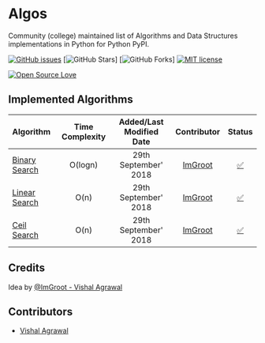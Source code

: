 # Algos

Community (college) maintained list of Algorithms and Data Structures implementations in Python for Python PyPI.

[![GitHub issues](https://img.shields.io/github/issues/RCubedClub/algos.svg)](https://github.com/RCubedClub/algos/issues)
[![GitHub Stars](https://img.shields.io/github/stars/RCubedClub/algos.svg)]
[![GitHub Forks](https://img.shields.io/github/forks/RCubedClub/algos.svg)]
[![MIT license](http://img.shields.io/badge/license-MIT-brightgreen.svg)](http://opensource.org/licenses/MIT)


[![Open Source Love](https://badges.frapsoft.com/os/v3/open-source-200x33.png?v=103)](https://github.com/RCubedClub/algos)


## Implemented Algorithms


| Algorithm | Time Complexity | Added/Last Modified Date | Contributor | Status |
|:-------------------------|:---------------------------:|:---------------------------:|:-----------------------------:|:-----------------:|
|         [Binary Search](https://www.geeksforgeeks.org/binary-search/)         |   O(logn)     |       29th September' 2018        |       [ImGroot](https://github.com/vishuvish)     |   [:white_check_mark:](https://github.com/RCubedClub/algos/blob/master/search/binary_search.py)  |
|         [Linear Search](https://www.geeksforgeeks.org/linear-search/)         |   O(n)     |       29th September' 2018        |       [ImGroot](https://github.com/vishuvish)     |   [:white_check_mark:](https://github.com/RCubedClub/algos/blob/master/search/linear_search.py)  |
|         [Ceil Search](https://www.geeksforgeeks.org/find-floor-ceil-unsorted-array/)         |    O(n)     |       29th September' 2018        |       [ImGroot](https://github.com/vishuvish)     |   [:white_check_mark:](https://github.com/RCubedClub/algos/blob/master/search/ceil_search_linear.py)  |


## Credits

Idea by [@ImGroot - Vishal Agrawal](https://github.com/vishuvish)


## Contributors

* [Vishal Agrawal](https://github.com/vishuvish)